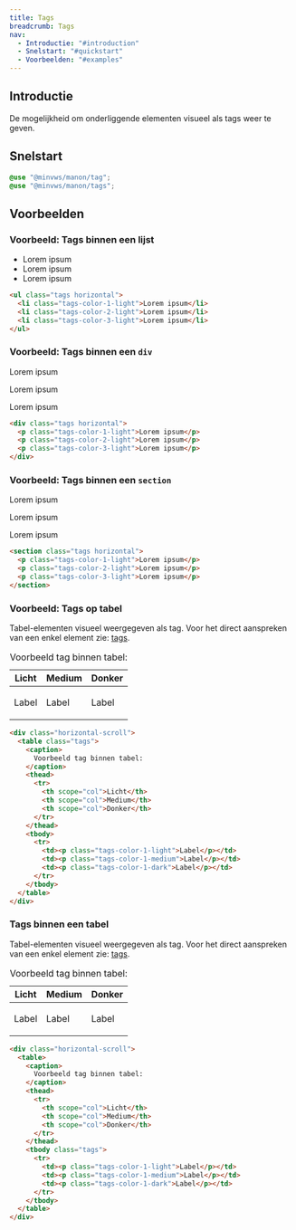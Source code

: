 ```yaml
---
title: Tags
breadcrumb: Tags
nav:
  - Introductie: "#introduction"
  - Snelstart: "#quickstart"
  - Voorbeelden: "#examples"
---
```


<h2 id="introduction">Introductie</h2>

De mogelijkheid om onderliggende elementen visueel als tags weer te geven.

<h2 id="quickstart">Snelstart</h2>

```scss
@use "@minvws/manon/tag";
@use "@minvws/manon/tags";
```

<h2 id="examples">Voorbeelden</h2>

### Voorbeeld: Tags binnen een lijst

<ul class="tags horizontal">
  <li class="tags-color-1-light">Lorem ipsum</li>
  <li class="tags-color-2-light">Lorem ipsum</li>
  <li class="tags-color-3-light">Lorem ipsum</li>
</ul>

```html
<ul class="tags horizontal">
  <li class="tags-color-1-light">Lorem ipsum</li>
  <li class="tags-color-2-light">Lorem ipsum</li>
  <li class="tags-color-3-light">Lorem ipsum</li>
</ul>
```

### Voorbeeld: Tags binnen een `div`

<div class="tags horizontal">
  <p class="tags-color-1-light">Lorem ipsum</p>
  <p class="tags-color-2-light">Lorem ipsum</p>
  <p class="tags-color-3-light">Lorem ipsum</p>
</div>

```html
<div class="tags horizontal">
  <p class="tags-color-1-light">Lorem ipsum</p>
  <p class="tags-color-2-light">Lorem ipsum</p>
  <p class="tags-color-3-light">Lorem ipsum</p>
</div>
```

### Voorbeeld: Tags binnen een `section`

<section class="tags horizontal">
  <p class="tags-color-1-light">Lorem ipsum</p>
  <p class="tags-color-2-light">Lorem ipsum</p>
  <p class="tags-color-3-light">Lorem ipsum</p>
</section>

```html
<section class="tags horizontal">
  <p class="tags-color-1-light">Lorem ipsum</p>
  <p class="tags-color-2-light">Lorem ipsum</p>
  <p class="tags-color-3-light">Lorem ipsum</p>
</section>
```

### Voorbeeld: Tags op tabel

Tabel-elementen visueel weergegeven als tag. Voor het direct aanspreken van een
enkel element zie: [tags]({base}/components/components/tag).

<div class="horizontal-scroll">
  <table class="tags">
    <caption>Voorbeeld tag binnen tabel:</caption>
    <thead>
      <tr>
        <th scope="col">Licht</th>
        <th scope="col">Medium</th>
        <th scope="col">Donker</th>
      </tr>
    </thead>
    <tbody>
      <tr>
        <td><p class="tags-color-1-light">Label</p></td>
        <td><p class="tags-color-1-medium">Label</p></td>
        <td><p class="tags-color-1-dark">Label</p></td>
      </tr>
    </tbody>
  </table>
</div>

```html
<div class="horizontal-scroll">
  <table class="tags">
    <caption>
      Voorbeeld tag binnen tabel:
    </caption>
    <thead>
      <tr>
        <th scope="col">Licht</th>
        <th scope="col">Medium</th>
        <th scope="col">Donker</th>
      </tr>
    </thead>
    <tbody>
      <tr>
        <td><p class="tags-color-1-light">Label</p></td>
        <td><p class="tags-color-1-medium">Label</p></td>
        <td><p class="tags-color-1-dark">Label</p></td>
      </tr>
    </tbody>
  </table>
</div>
```

### Tags binnen een tabel

Tabel-elementen visueel weergegeven als tag. Voor het direct aanspreken van een
enkel element zie: [tags]({base}/components/components/tag).

<div class="horizontal-scroll">
  <table>
    <caption>Voorbeeld tag binnen tabel:</caption>
    <thead>
      <tr>
        <th scope="col">Licht</th>
        <th scope="col">Medium</th>
        <th scope="col">Donker</th>
      </tr>
    </thead>
    <tbody class="tags">
      <tr>
        <td><p class="tags-color-1-light">Label</p></td>
        <td><p class="tags-color-1-medium">Label</p></td>
        <td><p class="tags-color-1-dark">Label</p></td>
      </tr>
    </tbody>
  </table>
</div>

```html
<div class="horizontal-scroll">
  <table>
    <caption>
      Voorbeeld tag binnen tabel:
    </caption>
    <thead>
      <tr>
        <th scope="col">Licht</th>
        <th scope="col">Medium</th>
        <th scope="col">Donker</th>
      </tr>
    </thead>
    <tbody class="tags">
      <tr>
        <td><p class="tags-color-1-light">Label</p></td>
        <td><p class="tags-color-1-medium">Label</p></td>
        <td><p class="tags-color-1-dark">Label</p></td>
      </tr>
    </tbody>
  </table>
</div>
```
